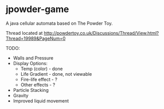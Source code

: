 # jpowder-game
A java cellular automata based on The Powder Toy.

Thread located at http://powdertoy.co.uk/Discussions/Thread/View.html?Thread=19989&PageNum=0

TODO:
* Walls and Pressure
* Display Options:
  - Temp (color) - done
  - Life Gradient - done, not viewable
  - Fire-life effect - ?
  - Other effects - ?
* Particle Stacking
* Gravity
* Improved liquid movement

